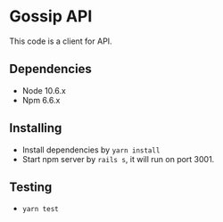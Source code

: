 # Gossip API

This code is a client for API.

## Dependencies

* Node 10.6.x
* Npm 6.6.x

## Installing

* Install dependencies by `yarn install`
* Start npm server by `rails s`, it will run on port 3001.

## Testing

* `yarn test`
